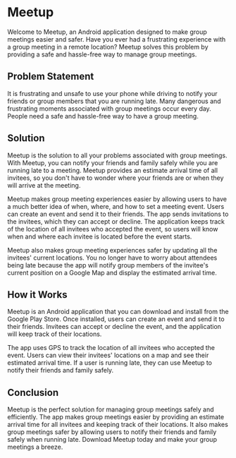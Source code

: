 # Meetup 

Welcome to Meetup, an Android application designed to make group meetings easier and safer. Have you ever had a frustrating experience with a group meeting in a remote location? Meetup solves this problem by providing a safe and hassle-free way to manage group meetings.

## Problem Statement

It is frustrating and unsafe to use your phone while driving to notify your friends or group members that you are running late. Many dangerous and frustrating moments associated with group meetings occur every day. People need a safe and hassle-free way to have a group meeting.

## Solution

Meetup is the solution to all your problems associated with group meetings. With Meetup, you can notify your friends and family safely while you are running late to a meeting. Meetup provides an estimate arrival time of all invitees, so you don't have to wonder where your friends are or when they will arrive at the meeting.

Meetup makes group meeting experiences easier by allowing users to have a much better idea of when, where, and how to set a meeting event. Users can create an event and send it to their friends. The app sends invitations to the invitees, which they can accept or decline. The application keeps track of the location of all invitees who accepted the event, so users will know when and where each invitee is located before the event starts.

Meetup also makes group meeting experiences safer by updating all the invitees' current locations. You no longer have to worry about attendees being late because the app will notify group members of the invitee's current position on a Google Map and display the estimated arrival time.

## How it Works

Meetup is an Android application that you can download and install from the Google Play Store. Once installed, users can create an event and send it to their friends. Invitees can accept or decline the event, and the application will keep track of their locations.

The app uses GPS to track the location of all invitees who accepted the event. Users can view their invitees' locations on a map and see their estimated arrival time. If a user is running late, they can use Meetup to notify their friends and family safely.

## Conclusion

Meetup is the perfect solution for managing group meetings safely and efficiently. The app makes group meetings easier by providing an estimate arrival time for all invitees and keeping track of their locations. It also makes group meetings safer by allowing users to notify their friends and family safely when running late. Download Meetup today and make your group meetings a breeze.